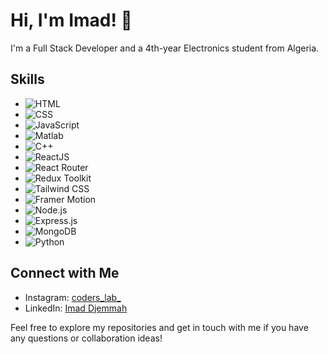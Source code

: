 # Hi, I'm Imad! 👋

I'm a Full Stack Developer and a 4th-year Electronics student from Algeria. 

## Skills
- ![HTML](https://img.shields.io/badge/HTML-★★★-orange)
- ![CSS](https://img.shields.io/badge/CSS-★★★-blue)
- ![JavaScript](https://img.shields.io/badge/JavaScript-★★★-yellow)
- ![Matlab](https://img.shields.io/badge/Matlab-★★☆-purple)
- ![C++](https://img.shields.io/badge/C++-★★★-red)
- ![ReactJS](https://img.shields.io/badge/ReactJS-★★★-blue)
- ![React Router](https://img.shields.io/badge/React%20Router-★★★-orange)
- ![Redux Toolkit](https://img.shields.io/badge/Redux%20Toolkit-★★★-blueviolet)
- ![Tailwind CSS](https://img.shields.io/badge/Tailwind%20CSS-★★☆-cyan)
- ![Framer Motion](https://img.shields.io/badge/Framer%20Motion-★★☆-orange)
- ![Node.js](https://img.shields.io/badge/Node.js-★★★-green)
- ![Express.js](https://img.shields.io/badge/Express.js-★★★-lightgrey)
- ![MongoDB](https://img.shields.io/badge/MongoDB-★★★-green)
- ![Python](https://img.shields.io/badge/Python-★★★-blue)

## Connect with Me
- Instagram: [coders_lab_](https://www.instagram.com/coders_lab_)
- LinkedIn: [Imad Djemmah](https://www.linkedin.com/in/imad-djemmah-43734517b/)

Feel free to explore my repositories and get in touch with me if you have any questions or collaboration ideas!

